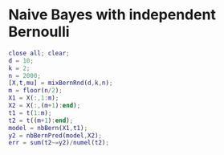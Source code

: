# Naive Bayes with independent Bernoulli
```matlab
close all; clear;
d = 10;
k = 2;
n = 2000;
[X,t,mu] = mixBernRnd(d,k,n);
m = floor(n/2);
X1 = X(:,1:m);
X2 = X(:,(m+1):end);
t1 = t(1:m);
t2 = t((m+1):end);
model = nbBern(X1,t1);
y2 = nbBernPred(model,X2);
err = sum(t2~=y2)/numel(t2);
```
